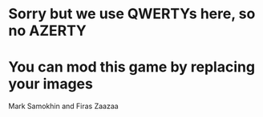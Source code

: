 # Sorry but we use QWERTYs here, so no AZERTY

# You can mod this game by replacing your images

Mark Samokhin and Firas Zaazaa
